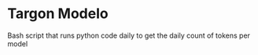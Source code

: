 # Targon Modelo

Bash script that runs python code daily to get the daily count of tokens per model

